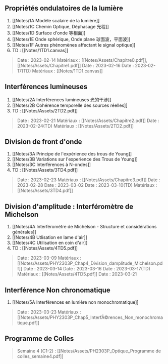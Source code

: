 ## Propriétés ondulatoires de la lumière

1. [[Notes/1A Modèle scalaire de la lumière]]
3. [[Notes/1C Chemin Optique, Déphasage 光程]]
4. [[Notes/1D Surface d'onde 等相面]]
5. [[Notes/1E Onde sphérique, Onde plane 球面波，平面波]]
6. [[Notes/1F Autres phénomènes affectant le signal optique]]
7. TD : [[Notes/1TD1.canvas]]

> Date : 2023-02-14 Matériaux : [[Notes/Assets/Chapitre0.pdf]], [[Notes/Assets/Chapitre1.pdf]]
> Date : 2023-02-16
> Date : 2023-02-17(TD) Matériaux : [[Notes/1TD1.canvas]]

## Interférences lumineuses
1. [[Notes/2A Interférences lumineuses 光的干涉]]
2. [[Notes/2B Cohérence temporelle des sources réelles]]
3. TD : [[Notes/Assets/2TD2.pdf]]

> Date : 2023-02-21 Matériaux : [[Notes/Assets/Chapitre2.pdf]]
> Date : 2023-02-24(TD) Matériaux : [[Notes/Assets/2TD2.pdf]]

## Division de front d'onde
1. [[Notes/3A Principe de l'expérience des trous de Young]]
2. [[Notes/3B Variations sur l'experience des Trous de Young]]
3. [[Notes/3C Interférences à N-ondes]]
4. TD : [[Notes/Assets/3TD4.pdf]]

> Date : 2023-02-23 Matériaux : [[Notes/Assets/Chapitre3.pdf]]
> Date : 2023-02-28
> Date : 2023-03-02
> Date : 2023-03-10(TD) Matériaux : [[Notes/Assets/3TD4.pdf]]

## Division d'amplitude : Interféromètre de Michelson
1. [[Notes/4A Interféromètre de Michelson - Structure et considérations générales]]
2. [[Notes/4B Utlisation en lame d'air]]
3. [[Notes/4C Utilisation en coin d'air]]
4. TD : [[Notes/Assets/4TD5.pdf]]

> Date : 2023-03-09 Matériaux : [[Notes/Assets/PHY2303P_Chap4_Division_damplitude_Michelson.pdf]]
> Date : 2023-03-14
> Date : 2023-03-16
> Date : 2023-03-17(TD) Matériaux : [[Notes/Assets/4TD5.pdf]]
> Date : 2023-03-21


## Interférence Non chronomatique
1. [[Notes/5A Interférences en lumière non monochromatique]]
> Date : 2023-03-23 Matériaux : [[Notes/Assets/PHY2303P_Chap5_InterfÃ©rences_Non_monochromatique.pdf]]
## Programme de Colles
> Semaine 4 (C1-2) : [[Notes/Assets/PH2303P_Optique_Programme de colles_semaine4.pdf]]
